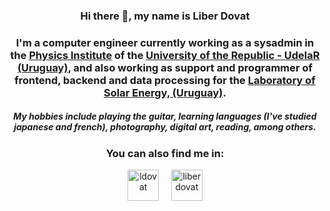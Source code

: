 
<h3 align="center">
Hi there 👋, my name is Liber Dovat
</h3>
<h3 align="center">
I'm a computer engineer currently working as a sysadmin in the <a href="https://www.fing.edu.uy/if" target="blank">Physics Institute</a> of the <a href="https://www.fing.edu.uy" target="blank">University of the Republic - UdelaR (Uruguay)</a>, and also working as support and programmer of frontend, backend and data processing for the <a href="http://les.edu.uy" target="blank">Laboratory of Solar Energy, (Uruguay)</a>.
</h3>

<h5 align="center">
My hobbies include playing the guitar, learning languages (I've studied japanese and french), photography, digital art, reading, among others.
</h5>
<!--
<img height="200px" width="400" align="right" src="https://github-readme-streak-stats.herokuapp.com/?user=liber-dovat&theme=radical" />
<img height="200px" width="400" src="https://github-readme-stats.vercel.app/api?username=liber-dovat&count_private=true&theme=tokyonight&show_icons=true" />
-->

<h3 align="center">You can also find me in:</h3>
<p align="center">
<a href="https://twitter.com/ldovat" target="blank"><img align="center" src="https://www.fing.edu.uy/~ldovat/inicio/images/twitter_color.png" alt="ldovat" height="50" width="50" /></a> &nbsp;&nbsp;&nbsp;
<a href="https://instagram.com/liberdovat" target="blank"><img align="center" src="https://www.fing.edu.uy/~ldovat/inicio/images/instagram.png" alt="liberdovat" height="50" width="50" /></a>
</p>

<!--
**liber-dovat/liber-dovat** is a ✨ _special_ ✨ repository because its `README.md` (this file) appears on your GitHub profile.

Here are some ideas to get you started:

- 🔭 I’m currently working on ...
- 🌱 I’m currently learning ...
- 👯 I’m looking to collaborate on ...
- 🤔 I’m looking for help with ...
- 💬 Ask me about ...
- 📫 How to reach me: ...
- 😄 Pronouns: ...
- ⚡ Fun fact: ...
-->
